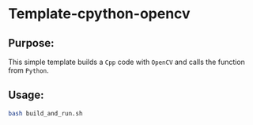 Template-cpython-opencv
===

Purpose:
---
This simple template builds a `Cpp` code with `OpenCV` and calls the function from `Python`.

Usage:
---
```bash
bash build_and_run.sh
```